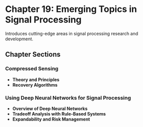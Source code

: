 # Chapter 19: Emerging Topics in Signal Processing

Introduces cutting-edge areas in signal processing research and development.

## Chapter Sections

### Compressed Sensing

-   **Theory and Principles**
-   **Recovery Algorithms**

### Using Deep Neural Networks for Signal Processing

- **Overview of Deep Neural Networks**
- **Tradeoff Analysis with Rule-Based Systems**
- **Expandability and Risk Management**